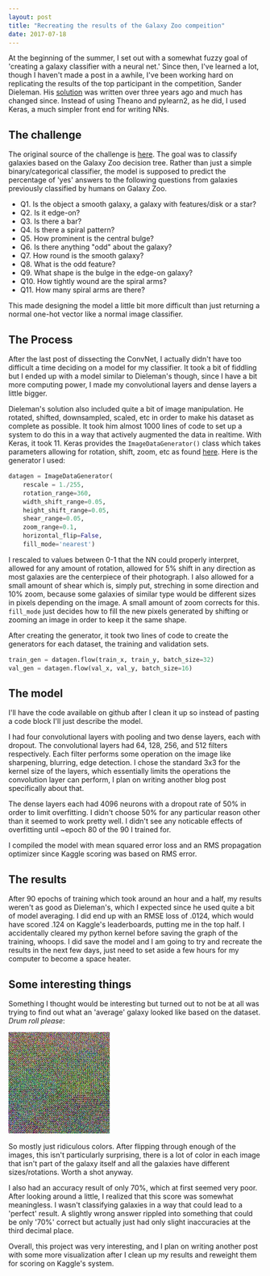 ```yaml
---
layout: post
title: "Recreating the results of the Galaxy Zoo compeition"
date: 2017-07-18
---
```


At the beginning of the summer, I set out with a somewhat fuzzy goal of 'creating a galaxy classifier with a neural net.' Since then, I've learned a lot, though I haven't made a post in a awhile, I've been working hard on replicating the results of the top participant in the competition, Sander Dieleman. His [solution](https://github.com/benanne/kaggle-galaxies) was written over three years ago and much has changed since. Instead of using Theano and pylearn2, as he did, I used Keras, a much simpler front end for writing NNs. 

## The challenge
The original source of the challenge is [here](https://www.kaggle.com/c/galaxy-zoo-the-galaxy-challenge). The goal was to classify galaxies based on the Galaxy Zoo decision tree. Rather than just a simple binary/categorical classifier, the model is supposed to predict the percentage of 'yes' answers to the following questions from galaxies previously classified by humans on Galaxy Zoo. 

* Q1. Is the object a smooth galaxy, a galaxy with features/disk or a star?
* Q2. Is it edge-on?
* Q3. Is there a bar? 
* Q4. Is there a spiral pattern?
* Q5. How prominent is the central bulge?
* Q6. Is there anything "odd" about the galaxy?
* Q7. How round is the smooth galaxy? 
* Q8. What is the odd feature? 
* Q9. What shape is the bulge in the edge-on galaxy?
* Q10. How tightly wound are the spiral arms?
* Q11. How many spiral arms are there?

This made designing the model a little bit more difficult than just returning a normal one-hot vector like a normal image classifier.

## The Process

After the last post of dissecting the ConvNet, I actually didn't have too difficult a time deciding on a model for my classifier. It took a bit of fiddling but I ended up with a model similar to Dieleman's though, since I have a bit more computing power, I made my convolutional layers and dense layers a little bigger.

Dieleman's solution also included quite a bit of image manipulation. He rotated, shifted, downsampled, scaled, etc in order to make his dataset as complete as possible. It took him almost 1000 lines of code to set up a system to do this in a way that actively augmented the data in realtime. With Keras, it took 11. Keras provides the ```ImageDataGenerator()``` class which takes parameters allowing for rotation, shift, zoom, etc as found [here](https://keras.io/preprocessing/image/). Here is the generator I used:

```python
datagen = ImageDataGenerator(
    rescale = 1./255,
    rotation_range=360,
    width_shift_range=0.05,
    height_shift_range=0.05,
    shear_range=0.05,
    zoom_range=0.1,
    horizontal_flip=False,
    fill_mode='nearest')
```

I rescaled to values between 0-1 that the NN could properly interpret, allowed for any amount of rotation, allowed for 5% shift in any direction as most galaxies are the centerpiece of their photograph. I also allowed for a small amount of shear which is, simply put, streching in some direction and 10% zoom, because some galaxies of similar type would be different sizes in pixels depending on the image. A small amount of zoom corrects for this. ```fill_mode``` just decides how to fill the new pixels generated by shifting or zooming an image in order to keep it the same shape. 

After creating the generator, it took two lines of code to create the generators for each dataset, the training and validation sets. 

```python
train_gen = datagen.flow(train_x, train_y, batch_size=32)
val_gen = datagen.flow(val_x, val_y, batch_size=16)
```

## The model

I'll have the code available on github after I clean it up so instead of pasting a code block I'll just describe the model.

I had four convolutional layers with pooling and two dense layers, each with dropout. The convolutional layers had 64, 128, 256, and 512 filters respectively. Each filter performs some operation on the image like sharpening, blurring, edge detection. I chose the standard 3x3 for the kernel size of the layers, which essentially limits the operations the convolution layer can perform, I plan on writing another blog post specifically about that. 

The dense layers each had 4096 neurons with a dropout rate of 50% in order to limit overfitting. I didn't choose 50% for any particular reason other than it seemed to work pretty well. I didn't see any noticable effects of overfitting until ~epoch 80 of the 90 I trained for. 

I compiled the model with mean squared error loss and an RMS propagation optimizer since Kaggle scoring was based on RMS error. 

## The results

After 90 epochs of training which took around an hour and a half, my results weren't as good as Dieleman's, which I expected since he used quite a bit of model averaging. I did end up with an RMSE loss of .0124, which would have scored .124 on Kaggle's leaderboards, putting me in the top half. I accidentally cleared my python kernel before saving the graph of the training, whoops. I did save the model and I am going to try and recreate the results in the next few days, just need to set aside a few hours for my computer to become a space heater. 

## Some interesting things

Something I thought would be interesting but turned out to not be at all was trying to find out what an 'average' galaxy looked like based on the dataset. *Drum roll please*:

![avg_galaxy](/img/average_galaxy.jpg)

So mostly just ridiculous colors. After flipping through enough of the images, this isn't particularly surprising, there is a lot of color in each image that isn't part of the galaxy itself and all the galaxies have different sizes/rotations. Worth a shot anyway.

I also had an accuracy result of only 70%, which at first seemed very poor. After looking around a little, I realized that this score was somewhat meaningless. I wasn't classifying galaxies in a way that could lead to a 'perfect' result. A slightly wrong answer rippled into something that could be only '70%' correct but actually just had only slight inaccuracies at the third decimal place. 

Overall, this project was very interesting, and I plan on writing another post with some more visualization after I clean up my results and reweight them for scoring on Kaggle's system. 
